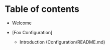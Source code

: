# Table of contents

* [Welcome](README.md)

* [Fox Configuration]

  * Introduction (Configuration/README.md)
